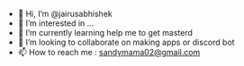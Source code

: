 - 👋 Hi, I’m @jairusabhishek
- 👀 I’m interested in ...
- 🌱 I’m currently learning help me to get masterd
- 💞️ I’m looking to collaborate on making apps or discord bot 
- 📫 How to reach me : sandymama02@gmail.com
<!---
jairusabhishek/jairusabhishek is a ✨ special ✨ repository because its `README.md` (this file) appears on your GitHub profile.
You can click the Preview link to take a look at your changes.
--->
